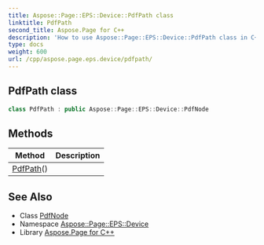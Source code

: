 ```yaml
---
title: Aspose::Page::EPS::Device::PdfPath class
linktitle: PdfPath
second_title: Aspose.Page for C++
description: 'How to use Aspose::Page::EPS::Device::PdfPath class in C++.'
type: docs
weight: 600
url: /cpp/aspose.page.eps.device/pdfpath/
---
```

## PdfPath class




```cpp
class PdfPath : public Aspose::Page::EPS::Device::PdfNode
```

## Methods

| Method | Description |
| --- | --- |
| [PdfPath](./pdfpath/)() |  |
## See Also

* Class [PdfNode](../pdfnode/)
* Namespace [Aspose::Page::EPS::Device](../)
* Library [Aspose.Page for C++](../../)
